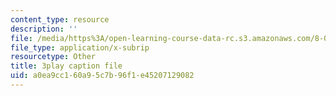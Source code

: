 ```yaml
---
content_type: resource
description: ''
file: /media/https%3A/open-learning-course-data-rc.s3.amazonaws.com/8-03sc-physics-iii-vibrations-and-waves-fall-2016/a0ea9cc160a95c7b96f1e45207129082_sBKHUPDUI1o.vtt
file_type: application/x-subrip
resourcetype: Other
title: 3play caption file
uid: a0ea9cc1-60a9-5c7b-96f1-e45207129082
---
```


